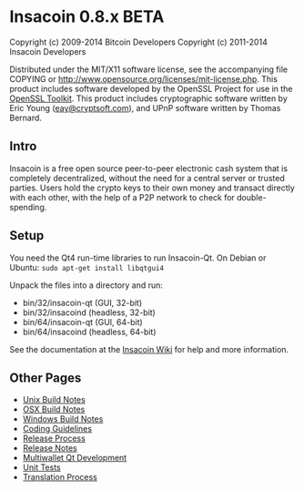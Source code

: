Insacoin 0.8.x BETA
====================

Copyright (c) 2009-2014 Bitcoin Developers
Copyright (c) 2011-2014 Insacoin Developers

Distributed under the MIT/X11 software license, see the accompanying
file COPYING or http://www.opensource.org/licenses/mit-license.php.
This product includes software developed by the OpenSSL Project for use in the [OpenSSL Toolkit](http://www.openssl.org/). This product includes
cryptographic software written by Eric Young ([eay@cryptsoft.com](mailto:eay@cryptsoft.com)), and UPnP software written by Thomas Bernard.


Intro
---------------------
Insacoin is a free open source peer-to-peer electronic cash system that is
completely decentralized, without the need for a central server or trusted
parties.  Users hold the crypto keys to their own money and transact directly
with each other, with the help of a P2P network to check for double-spending.


Setup
---------------------
You need the Qt4 run-time libraries to run Insacoin-Qt. On Debian or Ubuntu:
	`sudo apt-get install libqtgui4`

Unpack the files into a directory and run:

- bin/32/insacoin-qt (GUI, 32-bit)
- bin/32/insacoind (headless, 32-bit)
- bin/64/insacoin-qt (GUI, 64-bit)
- bin/64/insacoind (headless, 64-bit)

See the documentation at the [Insacoin Wiki](http://insacoin.info)
for help and more information.


Other Pages
---------------------
- [Unix Build Notes](build-unix.md)
- [OSX Build Notes](build-osx.md)
- [Windows Build Notes](build-msw.md)
- [Coding Guidelines](coding.md)
- [Release Process](release-process.md)
- [Release Notes](release-notes.md)
- [Multiwallet Qt Development](multiwallet-qt.md)
- [Unit Tests](unit-tests.md)
- [Translation Process](translation_process.md)
